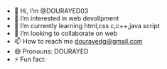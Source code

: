 - 👋 Hi, I’m @DOURAYED03
- 👀 I’m interested in web devollpment
- 🌱 I’m currently learning html,css c,c++,java script 
- 💞️ I’m looking to collaborate on web
- 📫 How to reach me dourayedg@gmail.com
- 😄 Pronouns: DOURAYED 
- ⚡ Fun fact: 

<!---
DOURAYED03/DOURAYED03 is a ✨ special ✨ repository because its `README.md` (this file) appears on your GitHub profile.
You can click the Preview link to take a look at your changes.
--->
